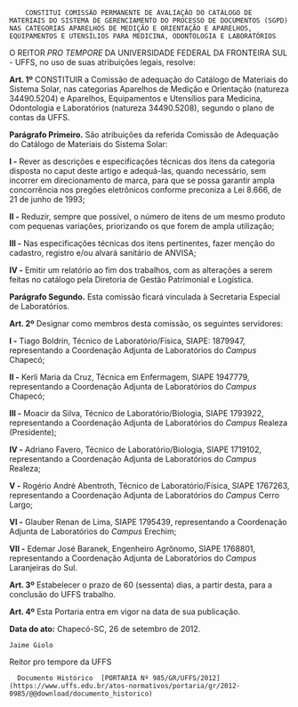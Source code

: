         CONSTITUI COMISSÃO PERMANENTE DE AVALIAÇÃO DO CATÁLOGO DE MATERIAIS DO SISTEMA DE GERENCIAMENTO DO PROCESSO DE DOCUMENTOS (SGPD) NAS CATEGORIAS APARELHOS DE MEDIÇÃO E ORIENTAÇÃO E APARELHOS, EQUIPAMENTOS E UTENSÍLIOS PARA MEDICINA, ODONTOLOGIA E LABORATÓRIOS  

O REITOR *PRO TEMPORE* DA UNIVERSIDADE FEDERAL DA FRONTEIRA SUL - UFFS, no uso de suas atribuições legais, resolve:

 **Art. 1º** CONSTITUIR a Comissão de adequação do Catálogo de Materiais do Sistema Solar, nas categorias Aparelhos de Medição e Orientação (natureza 34490.5204) e Aparelhos, Equipamentos e Utensílios para Medicina, Odontologia e Laboratórios (natureza 34490.5208), segundo o plano de contas da UFFS.

 **Parágrafo Primeiro.** São atribuições da referida Comissão de Adequação do Catálogo de Materiais do Sistema Solar:

 **I -** Rever as descrições e especificações técnicas dos itens da categoria disposta no caput deste artigo e adequá-las, quando necessário, sem incorrer em direcionamento de marca, para que se possa garantir ampla concorrência nos pregões eletrônicos conforme preconiza a Lei 8.666, de 21 de junho de 1993;

 **II -** Reduzir, sempre que possível, o número de itens de um mesmo produto com pequenas variações, priorizando os que forem de ampla utilização;

 **III -** Nas especificações técnicas dos itens pertinentes, fazer menção do cadastro, registro e/ou alvará sanitário de ANVISA;

 **IV -** Emitir um relatório ao fim dos trabalhos, com as alterações a serem feitas no catálogo pela Diretoria de Gestão Patrimonial e Logística.

 **Parágrafo Segundo.** Esta comissão ficará vinculada à Secretaria Especial de Laboratórios.

 **Art. 2º** Designar como membros desta comissão, os seguintes servidores:

 **I -** Tiago Boldrin, Técnico de Laboratório/Física, SIAPE: 1879947, representando a Coordenação Adjunta de Laboratórios do *Campus* Chapecó;

 **II -** Kerli Maria da Cruz, Técnica em Enfermagem, SIAPE 1947779, representando a Coordenação Adjunta de Laboratórios do *Campus* Chapecó;

 **III -** Moacir da Silva, Técnico de Laboratório/Biologia, SIAPE 1793922, representando a Coordenação Adjunta de Laboratórios do *Campus* Realeza (Presidente);

 **IV -** Adriano Favero, Técnico de Laboratório/Biologia, SIAPE 1719102, representando a Coordenação Adjunta de Laboratórios do *Campus* Realeza;

 **V -** Rogério André Abentroth, Técnico de Laboratório/Física, SIAPE 1767263, representando a Coordenação Adjunta de Laboratórios do *Campus* Cerro Largo;

 **VI -** Glauber Renan de Lima, SIAPE 1795439, representando a Coordenação Adjunta de Laboratórios do *Campus* Erechim;

 **VII -** Edemar José Baranek, Engenheiro Agrônomo, SIAPE 1768801, representando a Coordenação Adjunta de Laboratórios do *Campus* Laranjeiras do Sul.

 **Art. 3º** Estabelecer o prazo de 60 (sessenta) dias, a partir desta, para a conclusão do UFFS trabalho.

 **Art. 4º** Esta Portaria entra em vigor na data de sua publicação.

  

   **Data do ato:** Chapecó-SC, 26 de setembro de 2012.   
 

    Jaime Giolo   
 Reitor pro tempore da UFFS 

      Documento Histórico  [PORTARIA Nº 985/GR/UFFS/2012](https://www.uffs.edu.br/atos-normativos/portaria/gr/2012-0985/@@download/documento_historico)     
      